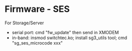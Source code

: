 # Firmware - SES

For Storage/Server

- serial port: cmd "fw_update" then send in XMODEM
- in-band: insmod switchtec.ko; install sg3_utils tool; cmd "sg_ses_microcode xxx"




